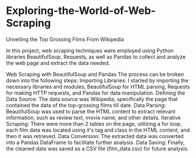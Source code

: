 # Exploring-the-World-of-Web-Scraping
Unveiling the Top Grossing Films From Wikipedia

In this project, web scraping techniques were employed using Python libraries BeautifulSoup, Requests, as well as Pandas to collect and analyze the web page and extract the data needed.

Web Scraping with BeautifulSoup and Pandas The process can be broken down into the following steps:
Importing Libraries: I started by importing the necessary libraries and modules, BeautifulSoup for HTML parsing, Requests for making HTTP requests, and Pandas for data manipulation.
Defining the Data Source: The data source was Wikipedia, specifically the page that contained the data of the top-grossing films till date.
Data Parsing: BeautifulSoup was used to parse the HTML content to extract relevant information, such as review text, movie name, and other details.
Iterative Scraping: There were more than 2 tables on the page, utilizing a for loop, each film data was located using it's tag and class in the HTML content, and then it was retrieved.
Data Conversion: The extracted data was converted into a Pandas DataFrame to facilitate further analysis.
Data Saving: Finally, the cleaned data was saved as a CSV file (film_data.csv) for future analysis.

